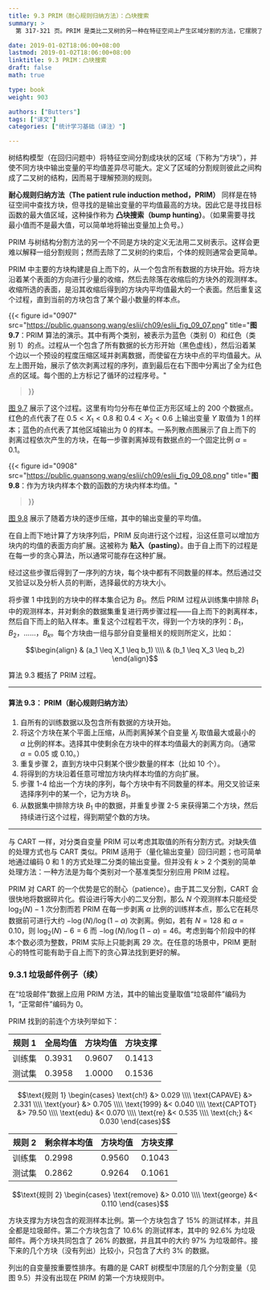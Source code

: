 ```yaml
---
title: 9.3 PRIM（耐心规则归纳方法）：凸块搜索
summary: >
  第 317-321 页。PRIM 是类比二叉树的另一种在特征空间上产生区域分割的方法，它摆脱了二叉树结构的约束，并且在分割中更有“耐心”，因此可能会得到更好的分割。

date: 2019-01-02T18:06:00+08:00
lastmod: 2019-01-02T18:06:00+08:00
linktitle: 9.3 PRIM：凸块搜索
draft: false
math: true

type: book
weight: 903

authors: ["Butters"]
tags: ["译文"]
categories: ["统计学习基础（译注）"]

---
```


树结构模型（在回归问题中）将特征空间分割成块状的区域（下称为“方块”），并使不同方块中输出变量的平均值差异尽可能大。定义了区域的分割规则彼此之间构成了二叉树的结构，因而易于理解预测的规则。

**耐心规则归纳方法（The patient rule induction method，PRIM）** 同样是在特征空间中查找方块，但寻找的是输出变量的平均值最高的方块。因此它是寻找目标函数的最大值区域，这种操作称为 **凸块搜索（bump hunting）**。（如果需要寻找最小值而不是最大值，可以简单地将输出变量加上负号。）

PRIM 与树结构分割方法的另一个不同是方块的定义无法用二叉树表示。这样会更难以解释一组分割规则；然而去除了二叉树的约束后，个体的规则通常会更简单。

PRIM 中主要的方块构建是自上而下的，从一个包含所有数据的方块开始。将方块沿着某个表面的方向进行少量的收缩，然后去除落在收缩后的方块外的观测样本。收缩所选的表面，是沿其收缩后得到的方块内平均值最大的一个表面。然后重复这个过程，直到当前的方块包含了某个最小数量的样本点。

{{< figure
  id="0907"
  src="https://public.guansong.wang/eslii/ch09/eslii_fig_09_07.png"
  title="**图 9.7**：PRIM 算法的演示。其中有两个类别，被表示为蓝色（类别 0）和红色（类别 1）的点。过程从一个包含了所有数据的长方形开始（黑色虚线），然后沿着某个边以一个预设的程度压缩区域并剥离数据，而使留在方块中点的平均值最大。从左上图开始，展示了依次剥离过程的序列，直到最后在右下图中分离出了全为红色点的区域。每个图的上方标记了循环的过程序号。"
>}}

[图 9.7](#figure-f0907) 展示了这个过程。这里有均匀分布在单位正方形区域上的 200 个数据点。红色的点代表了在 $0.5<X_1<0.8$ 和 $0.4<X_2<0.6$ 上输出变量 $Y$ 取值为 1 的样本；蓝色的点代表了其他区域输出为 0 的样本。一系列散点图展示了自上而下的剥离过程依次产生的方块，在每一步骤剥离掉现有数据点的一个固定比例 $\alpha = 0.1$。

{{< figure
  id="0908"
  src="https://public.guansong.wang/eslii/ch09/eslii_fig_09_08.png"
  title="**图 9.8**：作为方块内样本个数的函数的方块内样本均值。"
>}}

[图 9.8](#figure-f0908) 展示了随着方块的逐步压缩，其中的输出变量的平均值。

在自上而下地计算了方块序列后，PRIM 反向进行这个过程，沿这任意可以增加方块内的均值的表面方向扩展。这被称为 **贴入（pasting）**。由于自上而下的过程是在每一步的贪心算法，所以通常可能存在这种扩展。

经过这些步骤后得到了一序列的方块，每个块中都有不同数量的样本。然后通过交叉验证以及分析人员的判断，选择最优的方块大小。

将步骤 1 中找到的方块中的样本集合记为 $B_1$。然后 PRIM 过程从训练集中排除 $B_1$ 中的观测样本，并对剩余的数据集重复进行两步骤过程——自上而下的剥离样本，然后自下而上的贴入样本。重复这个过程若干次，得到一个方块的序列：$B_1$， $B_2$，……，$B_k$。每个方块由一组与部分自变量相关的规则所定义，比如：

$$\begin{align}
& (a_1 \leq X_1 \leq b_1) \\\\ & (b_1 \leq X_3 \leq b_2)
\end{align}$$

算法 9.3 概括了 PRIM 过程。

----------

#### 算法 9.3： PRIM（耐心规则归纳方法）

1. 自所有的训练数据以及包含所有数据的方块开始。
2. 将这个方块在某个平面上压缩，从而剥离掉某个自变量 $X_j$ 取值最大或最小的 $\alpha$ 比例的样本。选择其中使剩余在方块中的样本均值最大的剥离方向。（通常 $\alpha = 0.05$ 或 $0.10$。）
3. 重复步骤 2，直到方块中只剩某个很少数量的样本（比如 10 个）。
4. 将得到的方块沿着任意可增加方块内样本均值的方向扩展。
5. 步骤 1-4 给出一个方块的序列，每个方块中有不同数量的样本。用交叉验证来选择序列中的某一个，记为方块 $B_1$。
6. 从数据集中排除方块 $B_1$ 中的数据，并重复步骤 2-5 来获得第二个方块，然后持续进行这个过程，得到期望个数的方块。

----------

与 CART 一样，对分类自变量 PRIM 可以考虑其取值的所有分割方式。对缺失值的处理方式也与 CART 类似。PRIM 适用于（量化输出变量）回归问题；也可简单地通过编码 0 和 1 的方式处理二分类的输出变量。但并没有 $k>2$ 个类别的简单处理方法：一种方法是为每个类别对一个基准类型分别应用 PRIM 过程。

PRIM 对 CART 的一个优势是它的耐心（patience）。由于其二叉分割，CART 会很快地将数据碎片化。假设进行等大小的二叉分割，那么 $N$ 个观测样本只能经受 $\log_2(N)-1$ 次分割而若 PRIM 在每一步剥离 $\alpha$ 比例的训练样本点，那么它在耗尽数据前可进行大约 $-\log(N) / \log(1-\alpha)$ 次剥离。例如，若有 $N=128$ 和 $\alpha=0.10$，则 $\log_2(N)-6=6$ 而 $-\log(N) / \log(1-\alpha) = 46$。考虑到每个阶段中的样本个数必须为整数，PRIM 实际上只能剥离 29 次。在任意的场景中，PRIM 更耐心的特性可能有助于自上而下的贪心算法找到更好的解。

### 9.3.1 垃圾邮件例子（续）

在“垃圾邮件”数据上应用 PRIM 方法，其中的输出变量取值“垃圾邮件”编码为 1，“正常邮件”编码为 0。

PRIM 找到的前连个方块列举如下：

| 规则 1 | 全局均值 | 方块均值 | 方块支撑 |
|--------|--------|--------|----------|
| 训练集  | 0.3931 | 0.9607 | 0.1413 |
| 测试集  | 0.3958 | 1.0000 | 0.1536 |

$$\text{规则 1} \begin{cases}
\text{ch!} &> 0.029
\\\\ \text{CAPAVE} &> 2.331
\\\\ \text{your} &> 0.705
\\\\ \text{1999} &< 0.040
\\\\ \text{CAPTOT} &> 79.50
\\\\ \text{edu} &< 0.070
\\\\ \text{re} &< 0.535
\\\\ \text{ch;} &< 0.030
\end{cases}$$

| 规则 2 | 剩余样本均值 | 方块均值 | 方块支撑 |
|--------|------------|--------|---------|
| 训练集  | 0.2998 | 0.9560 | 0.1043 |
| 测试集  | 0.2862 | 0.9264 | 0.1061 |

$$\text{规则 2} \begin{cases}
\text{remove} &> 0.010
\\\\ \text{george} &< 0.110
\end{cases}$$

方块支撑为方块包含的观测样本比例。第一个方块包含了 15% 的测试样本，并且全都是垃圾邮件。第二个方块包含了 10.6% 的测试样本，其中的 92.6% 为垃圾邮件。两个方块共同包含了 26% 的数据，并且其中的大约 97% 为垃圾邮件。接下来的几个方块（没有列出）比较小，只包含了大约 3% 的数据。

列出的自变量按重要性排序。有趣的是 CART 树模型中顶层的几个分割变量（见图 9.5）并没有出现在 PRIM 的第一个方块规则中。